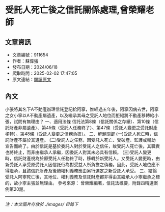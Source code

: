 # 受託人死亡後之信託關係處理,曾榮耀老師

## 文章資訊
- 文章編號：911654
- 作者：蘇偉強
- 發布日期：2024/06/18
- 爬取時間：2025-02-02 17:47:05
- 原文連結：[閱讀原文](https://real-estate.get.com.tw/Columns/detail.aspx?no=911654)

## 內文
小張將其名下A不動產辦理信託登記給阿寧，惟經過五年後，阿寧因病去世，阿寧之女小寧以A不動產屬遺產，以及繼承其母之受託人地位而拒絕將不動產移轉給小張，試問有無理由？
一、適用法條
信託法第8條（信託關係之存續）、第10條（信託財產非屬遺產）、第45條（受託人任務終了）、第47條（受託人變更之受託財產移轉）、第48條（受託人變更之債務負擔）。
二、解題關鍵
(一)受託人死亡時，信託財產不屬於其遺產。
(二)受託人之任務，因受託人死亡、受破產、監護或輔助宣告而終了。由於信託是基於委託人對於受託人之信任，故受託人死亡後，其職責也將終止，而非由繼承人承繼，因委託人對其未必具有信賴。
(三)受託人變更時，信託財產視為於原受託人任務終了時，移轉於新受託人。又受託人變更時，由新受託人承受原受託人因信託行為對受益人所負擔之債務。因此，受託人地位應不得繼承，且該信託財產及後續權利義務應由另行選定之新受託人承受。
三、結論
受託人阿寧死亡後，其地位、權利義務及信託財產都非得由其繼承人小寧繼承之標的，故小寧主張並無理由。
參考來源：
曾榮耀編著，信託法概要，附錄四精選案例第20題。

---
*注：本文圖片存放於 ./images/ 目錄下*
